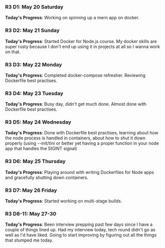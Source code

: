 ### R3 D1: May 20 Saturday

**Today's Progress**: Working on spinning up a mern app on docker.


### R3 D2: May 21 Sunday

**Today's Progress**: Started Docker for Node.js course. My docker skills are super rusty because I don't end up using it in projects at all so I wanna work on that.


### R3 D3: May 22 Monday

**Today's Progress**: Completed docker-compose refresher. Reviewing Dockerfile best practises.


### R3 D4: May 23 Tuesday

**Today's Progress**: Busy day, didn't get much done. Almost done with Dockerfile best practises.


### R3 D5: May 24 Wednesday

**Today's Progress**: Done with Dockerfile best practises, learning about how the node process is handled in containers, about how to shut it down properly (using --init/tini or better yet having a proper function in your node app that handles the SIGINT signal)


### R3 D6: May 25 Thursday

**Today's Progress**: Playing around with writing Dockerfiles for Node apps and gracefully shutting down containers.


### R3 D7: May 26 Friday

**Today's Progress**: Started working on multi-stage builds.


### R3 D8-11: May 27-30

**Today's Progress**: Been interview prepping past few days since I have a couple of things lined up. Had my interview today, tech round didn't go as well as I'd have liked. Going to start improving by figuring out all the things that stumped me today.
